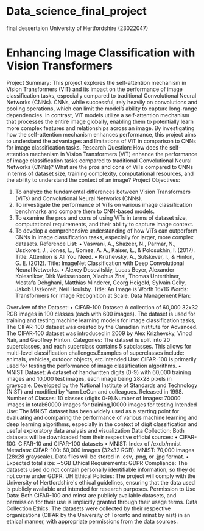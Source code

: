 # Data_science_final_project
final dessertaion University of Hertfordshire (23022047)

# Enhancing Image Classification with Vision Transformers
Project Summary:
This project explores the self-attention mechanism in Vision Transformers (ViT) and its impact on the performance of image classification tasks, especially compared to traditional Convolutional Neural Networks (CNNs). CNNs, while successful, rely heavily on convolutions and pooling operations, which can limit the model’s ability to capture long-range dependencies. In contrast, ViT models utilize a self-attention mechanism that processes the entire image globally, enabling them to potentially learn more complex features and relationships across an image. By investigating how the self-attention mechanism enhances performance, this project aims to understand the advantages and limitations of ViT in comparison to CNNs for image classification tasks.
Research Question:
How does the self-attention mechanism in Vision Transformers (ViT) enhance the performance of image classification tasks compared to traditional Convolutional Neural Networks (CNNs)? What are the pros and cons of ViTs compared to CNNs in terms of dataset size, training complexity, computational resources, and the ability to understand the context of an image?
Project Objectives:
1.	To analyze the fundamental differences between Vision Transformers (ViTs) and Convolutional Neural Networks (CNNs).
2.	To investigate the performance of ViTs on various image classification benchmarks and compare them to CNN-based models.
3.	To examine the pros and cons of using ViTs in terms of dataset size, computational requirements, and their ability to capture image context.
4.	To develop a comprehensive understanding of how ViTs can outperform CNNs in image classification tasks, especially for larger, more complex datasets.
Reference List:
• Vaswani, A., Shazeer, N., Parmar, N., Uszkoreit, J., Jones, L., Gomez, A. A., Kaiser, Ł., & Polosukhin, I. (2017). Title: Attention is All You Need. 
• Krizhevsky, A., Sutskever, I., & Hinton, G. E. (2012). Title: ImageNet Classification with Deep Convolutional Neural Networks. 
• Alexey Dosovitskiy, Lucas Beyer, Alexander Kolesnikov, Dirk Weissenborn, Xiaohua Zhai, Thomas Unterthiner, Mostafa Dehghani, Matthias Minderer, Georg Heigold, Sylvain Gelly, Jakob Uszkoreit, Neil Houlsby. Title: An Image is Worth 16x16 Words: Transformers for Image Recognition at Scale.
Data Management Plan:

Overview of the Dataset: 
• CIFAR-100 Dataset: A collection of 60,000 32x32 RGB images in 100 classes (each with 600 images). The dataset is used for training and testing machine learning models for image classification tasks, The CIFAR-100 dataset was created by the Canadian Institute for Advanced. The CIFAR-100 dataset was introduced in 2009 by Alex Krizhevsky, Vinod Nair, and Geoffrey Hinton. Categories: The dataset is split into 20 superclasses, and each superclass contains 5 subclasses. This allows for multi-level classification challenges.Examples of superclasses include: animals, vehicles, outdoor objects, etc.Intended Use: CIFAR-100 is primarily used for testing the performance of image classification algorithms.
 • MNIST Dataset: A dataset of handwritten digits (0-9) with 60,000 training images and 10,000 test images, each image being 28x28 pixels in grayscale. Developed by the National Institute of Standards and Technology (NIST) and modified by Yann LeCun and colleagues. Released in 1998. Number of Classes: 10 classes (digits 0-9).Number of Images: 70000 images in total:60000 images for training,10000 images for testing.Intended Use: The MNIST dataset has been widely used as a starting point for evaluating and comparing the performance of various machine learning and deep learning algorithms, especially in the context of digit classification and useful exploratory data analysis and visualization
Data Collection:
Both datasets will be downloaded from their respective official sources:
 • CIFAR-100: CIFAR-10 and CIFAR-100 datasets 
• MNIST: Index of /exdb/mnist
Metadata:
CIFAR-100: 60,000 images (32x32 RGB). 
 MNIST: 70,000 images (28x28 grayscale). 
 Data files will be stored in .csv, .png, or .jpg format. • Expected total size: ~5GB
Ethical Requirements:
GDPR Compliance: The datasets used  do not contain personally identifiable information, so they do not come under GDPR.
UH Ethical Policies: The project will comply with the University of Hertfordshire's ethical guidelines, ensuring that the data used is publicly available and intended for research purposes.
Permission to Use Data: Both CIFAR-100 and minst are publicly available datasets, and permission for their use is implicitly granted through their usage terms.
Data Collection Ethics: The datasets were collected by their respective organizations (CIFAR by the University of Toronto and minst by nist) in an ethical manner, with appropriate permissions from the data sources.
